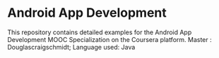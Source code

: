 Android App Development
=======================

This repository contains detailed examples for the Android App Development MOOC
Specialization on the Coursera platform. 
Master : Douglascraigschmidt;
Language used: Java
